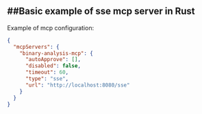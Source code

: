 ##Basic example of sse mcp server in Rust
---
Example of mcp configuration:
```json
{
  "mcpServers": {
    "binary-analysis-mcp": {
      "autoApprove": [],
      "disabled": false,
      "timeout": 60,
      "type": "sse",
      "url": "http://localhost:8080/sse"
    }
  }
}
```